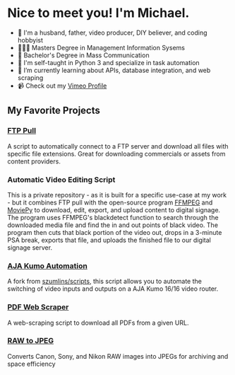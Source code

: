 # Nice to meet you! I'm Michael.
- 👋 I'm a husband, father, video producer, DIY believer, and coding hobbyist
- 👨🏻‍🎓 Masters Degree in Management Information Sysems
- 🎥 Bachelor's Degree in Mass Communication
- 🐍 I'm self-taught in Python 3 and specialize in task automation
- 🌱 I’m currently learning about APIs, database integration, and web scraping
- 📹 Check out my [Vimeo Profile](https://vimeo.com/migillett)

## My Favorite Projects

### [FTP Pull](https://github.com/migillett/FTP_Pull)
A script to automatically connect to a FTP server and download all files with specific file extensions. Great for downloading commercials or assets from content providers.

### Automatic Video Editing Script
This is a private repository - as it is built for a specific use-case at my work - but it combines FTP pull with the open-source program [FFMPEG](https://ffmpeg.org/) and [MoviePy](https://pypi.org/project/moviepy/) to download, edit, export, and upload content to digital signage. The program uses FFMPEG's blackdetect function to search through the downloaded media file and find the in and out points of black video. The program then cuts that black portion of the video out, drops in a 3-minute PSA break, exports that file, and uploads the finished file to our digital signage server.

### [AJA Kumo Automation](https://github.com/migillett/AJA-Kumo-Automation)
A fork from [szumlins/scripts](https://github.com/szumlins/Scripts), this script allows you to automate the switching of video inputs and outputs on a AJA Kumo 16/16 video router.

### [PDF Web Scraper](https://github.com/migillett/PDF-Downloader)
A web-scraping script to download all PDFs from a given URL.

### [RAW to JPEG](https://github.com/migillett/RAW-to-JPEG)
Converts Canon, Sony, and Nikon RAW images into JPEGs for archiving and space efficiency
